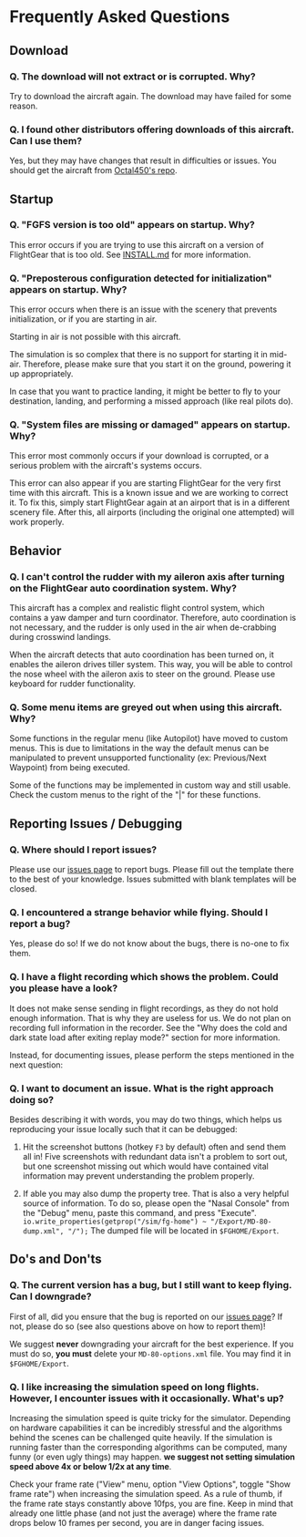 # Frequently Asked Questions

## Download

### Q. The download will not extract or is corrupted. Why?

Try to download the aircraft again. The download may have failed for some reason.

### Q. I found other distributors offering downloads of this aircraft. Can I use them?

Yes, but they may have changes that result in difficulties or issues. You should get the aircraft from [Octal450's repo](https://github.com/Octal450/MD-80.git).

## Startup

### Q. "FGFS version is too old" appears on startup. Why?

This error occurs if you are trying to use this aircraft on a version of FlightGear that is too old.
See [INSTALL.md](https://github.com/Octal450/MD-80/blob/master/INSTALL.md) for more information.

### Q. "Preposterous configuration detected for initialization" appears on startup. Why?

This error occurs when there is an issue with the scenery that prevents initialization, or if you are starting in air.

Starting in air is not possible with this aircraft.

The simulation is so complex that there is no support for starting it in mid-air. Therefore, please make sure that you start it on the ground, powering it up appropriately.

In case that you want to practice landing, it might be better to fly to your destination, landing, and performing a missed approach (like real pilots do).

### Q. "System files are missing or damaged" appears on startup. Why?

This error most commonly occurs if your download is corrupted, or a serious problem with the aircraft's systems occurs.

This error can also appear if you are starting FlightGear for the very first time with this aircraft. This is a known issue and we are working to correct it. To fix this, simply start FlightGear again at an airport that is in a different scenery file. After this, all airports (including the original one attempted) will work properly.

## Behavior

### Q. I can't control the rudder with my aileron axis after turning on the FlightGear auto coordination system. Why?

This aircraft has a complex and realistic flight control system, which contains a yaw damper and turn coordinator. Therefore, auto coordination is not necessary, and the rudder is only used in the air when de-crabbing during crosswind landings.

When the aircraft detects that auto coordination has been turned on, it enables the aileron drives tiller system. This way, you will be able to control the nose wheel with the aileron axis to steer on the ground. Please use keyboard for rudder functionality.

### Q. Some menu items are greyed out when using this aircraft. Why?

Some functions in the regular menu (like Autopilot) have moved to custom menus. This is due to limitations in the way the default menus can be manipulated to prevent unsupported functionality (ex: Previous/Next Waypoint) from being executed.

Some of the functions may be implemented in custom way and still usable. Check the custom menus to the right of the "|" for these functions.

## Reporting Issues / Debugging

### Q. Where should I report issues?

Please use our [issues page](https://github.com/Octal450/MD-80/issues/new) to report bugs. Please fill out the template there to the best of your knowledge. Issues submitted with blank templates will be closed.

### Q. I encountered a strange behavior while flying. Should I report a bug?

Yes, please do so! If we do not know about the bugs, there is no-one to fix them. 

### Q. I have a flight recording which shows the problem. Could you please have a look?

It does not make sense sending in flight recordings, as they do not hold enough information. That is why they are useless for us. We do not plan on recording full information in the recorder. See the "Why does the cold and dark state load after exiting replay mode?" section for more information.

Instead, for documenting issues, please perform the steps mentioned in the next question:

### Q. I want to document an issue. What is the right approach doing so?

Besides describing it with words, you may do two things, which helps us reproducing your issue locally such that it can be debugged:

1. Hit the screenshot buttons (hotkey `F3` by default) often and send them all in! Five screenshots with redundant data isn't a problem to sort out, but one screenshot missing out which would have contained vital information may prevent understanding the problem properly.

2. If able you may also dump the property tree. That is also a very helpful source of information. To do so, please open the "Nasal Console" from the "Debug" menu, paste this command, and press "Execute". `io.write_properties(getprop("/sim/fg-home") ~ "/Export/MD-80-dump.xml", "/");` The dumped file will be located in `$FGHOME/Export`.

## Do's and Don'ts

### Q. The current version has a bug, but I still want to keep flying. Can I downgrade?

First of all, did you ensure that the bug is reported on our [issues page](https://github.com/Octal450/MD-80/issues/new)? If not, please do so (see also questions above on how to report them)!

We suggest **never** downgrading your aircraft for the best experience. If you must do so, **you must** delete your `MD-80-options.xml` file. You may find it in `$FGHOME/Export`.

### Q. I like increasing the simulation speed on long flights. However, I encounter issues with it occasionally. What's up?

Increasing the simulation speed is quite tricky for the simulator. Depending on hardware capabilities it can be incredibly stressful and the algorithms behind the scenes can be challenged quite heavily. If the simulation is running faster than the corresponding algorithms can be computed, many funny (or even ugly things) may happen. **we suggest not setting simulation speed above 4x or below 1/2x at any time**.

Check your frame rate ("View" menu, option "View Options", toggle "Show frame rate") when increasing the simulation speed. As a rule of thumb, if the frame rate stays constantly above 10fps, you are fine. Keep in mind that already one little phase (and not just the average) where the frame rate drops below 10 frames per second, you are in danger facing issues.
